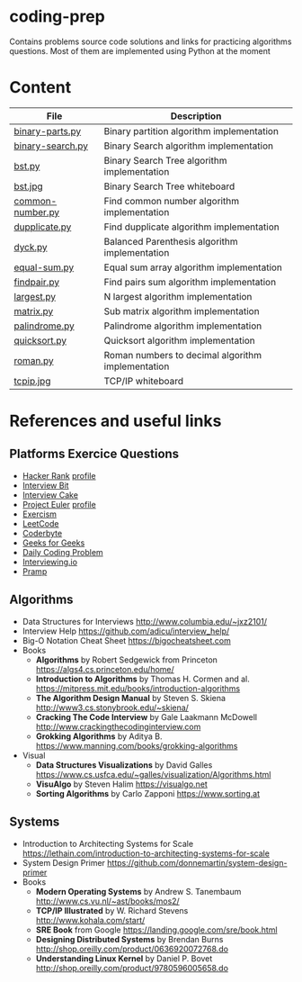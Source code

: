 # coding-prep

Contains problems source code solutions and links for practicing algorithms
questions. Most of them are implemented using Python at the moment

# Content

|        File                            |            Description                           |
| -------------------------------------- | ------------------------------------------------ |
| [binary-parts.py](./binary-parts.py)   | Binary partition algorithm implementation        |
| [binary-search.py](./binary-search.py) | Binary Search algorithm implementation           |
| [bst.py](./bst.py)                     | Binary Search Tree algorithm implementation      |
| [bst.jpg](./bst.jpg)                   | Binary Search Tree whiteboard                    |
| [common-number.py](./common-number.py) | Find common number algorithm implementation      |
| [dupplicate.py](./dupplicate.py)       | Find dupplicate algorithm implementation         |
| [dyck.py](./dyck.py)                   | Balanced Parenthesis algorithm implementation    |
| [equal-sum.py](./equal-sum.py)         | Equal sum array algorithm implementation         |
| [findpair.py](./findpair.py)           | Find pairs sum algorithm implementation          |
| [largest.py](./largest.py)             | N largest algorithm implementation               |
| [matrix.py](./matrix.py)               | Sub matrix algorithm implementation              |
| [palindrome.py](./palindrome.py)       | Palindrome algorithm implementation              |
| [quicksort.py](./quicksort.py)         | Quicksort algorithm implementation               |
| [roman.py](./roman.py)                 | Roman numbers to decimal algorithm implementation|
| [tcpip.jpg](./tcpip.jpg)               | TCP/IP whiteboard                                |

# References and useful links

## Platforms Exercice Questions

* [Hacker Rank](https://www.hackerrank.com) [profile](https://www.hackerrank.com/sbrabez)
* [Interview Bit](https://www.interviewbit.com)
* [Interview Cake](https://www.interviewcake.com)
* [Project Euler](https://projecteuler.net) [profile](https://projecteuler.net/profile/sbz.png)
* [Exercism](http://exercism.io)
* [LeetCode](https://leetcode.com)
* [Coderbyte](https://www.coderbyte.com)
* [Geeks for Geeks](https://practice.geeksforgeeks.org)
* [Daily Coding Problem](https://www.dailycodingproblem.com)
* [Interviewing.io](https://www.interviewing.io)
* [Pramp](https://www.pramp.com)

## Algorithms

* Data Structures for Interviews http://www.columbia.edu/~jxz2101/
* Interview Help https://github.com/adicu/interview_help/
* Big-O Notation Cheat Sheet https://bigocheatsheet.com
* Books
    * **Algorithms** by Robert Sedgewick from Princeton https://algs4.cs.princeton.edu/home/
    * **Introduction to Algorithms** by Thomas H. Cormen and al. https://mitpress.mit.edu/books/introduction-algorithms
    * **The Algorithm Design Manual** by Steven S. Skiena http://www3.cs.stonybrook.edu/~skiena/
    * **Cracking The Code Interview** by Gale Laakmann McDowell http://www.crackingthecodinginterview.com
    * **Grokking Algorithms** by Aditya B. https://www.manning.com/books/grokking-algorithms
* Visual
    * **Data Structures Visualizations** by David Galles https://www.cs.usfca.edu/~galles/visualization/Algorithms.html
    * **VisuAlgo** by Steven Halim https://visualgo.net
    * **Sorting Algorithms** by Carlo Zapponi https://www.sorting.at

## Systems

* Introduction to Architecting Systems for Scale https://lethain.com/introduction-to-architecting-systems-for-scale
* System Design Primer https://github.com/donnemartin/system-design-primer
* Books
    * **Modern Operating Systems** by Andrew S. Tanembaum http://www.cs.vu.nl/~ast/books/mos2/
    * **TCP/IP Illustrated** by W. Richard Stevens http://www.kohala.com/start/
    * **SRE Book** from Google https://landing.google.com/sre/book.html
    * **Designing Distributed Systems** by Brendan Burns http://shop.oreilly.com/product/0636920072768.do
    * **Understanding Linux Kernel** by Daniel P. Bovet http://shop.oreilly.com/product/9780596005658.do
